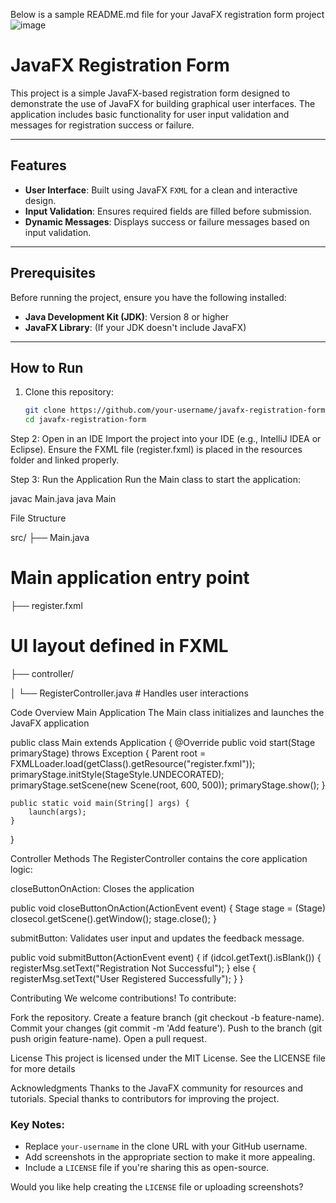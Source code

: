 Below is a sample README.md file for your JavaFX registration form project
![image](https://github.com/user-attachments/assets/b4fe9d69-6a30-4dd9-b0d5-935387747ad1)
# JavaFX Registration Form

This project is a simple JavaFX-based registration form designed to demonstrate the use of JavaFX for building graphical user interfaces. The application includes basic functionality for user input validation and messages for registration success or failure.

---

## Features

- **User Interface**: Built using JavaFX `FXML` for a clean and interactive design.
- **Input Validation**: Ensures required fields are filled before submission.
- **Dynamic Messages**: Displays success or failure messages based on input validation.

---

## Prerequisites

Before running the project, ensure you have the following installed:

- **Java Development Kit (JDK)**: Version 8 or higher
- **JavaFX Library**: (If your JDK doesn't include JavaFX)

---

## How to Run

1. Clone this repository:
   ```bash
   git clone https://github.com/your-username/javafx-registration-form.git
   cd javafx-registration-form

Step 2: Open in an IDE
Import the project into your IDE (e.g., IntelliJ IDEA or Eclipse).
Ensure the FXML file (register.fxml) is placed in the resources folder and linked properly.

Step 3: Run the Application
Run the Main class to start the application:

javac Main.java
java Main

File Structure

src/
├── Main.java   
# Main application entry point
├── register.fxml
# UI layout defined in FXML
├── controller/

│   └── RegisterController.java # Handles user interactions

Code Overview
Main Application
The Main class initializes and launches the JavaFX application

public class Main extends Application {
    @Override
    public void start(Stage primaryStage) throws Exception {
        Parent root = FXMLLoader.load(getClass().getResource("register.fxml"));
        primaryStage.initStyle(StageStyle.UNDECORATED);
        primaryStage.setScene(new Scene(root, 600, 500));
        primaryStage.show();
    }

    public static void main(String[] args) {
        launch(args);
    }
}

Controller Methods
The RegisterController contains the core application logic:

closeButtonOnAction: Closes the application

public void closeButtonOnAction(ActionEvent event) {
    Stage stage = (Stage) closecol.getScene().getWindow();
    stage.close();
}

submitButton: Validates user input and updates the feedback message.

public void submitButton(ActionEvent event) {
    if (idcol.getText().isBlank()) {
        registerMsg.setText("Registration Not Successful");
    } else {
        registerMsg.setText("User Registered Successfully");
    }
}

Contributing
We welcome contributions! To contribute:

Fork the repository.
Create a feature branch (git checkout -b feature-name).
Commit your changes (git commit -m 'Add feature').
Push to the branch (git push origin feature-name).
Open a pull request.


License
This project is licensed under the MIT License. See the LICENSE file for more details

Acknowledgments
Thanks to the JavaFX community for resources and tutorials.
Special thanks to contributors for improving the project.


### Key Notes:  
- Replace `your-username` in the clone URL with your GitHub username.  
- Add screenshots in the appropriate section to make it more appealing.  
- Include a `LICENSE` file if you're sharing this as open-source.  

Would you like help creating the `LICENSE` file or uploading screenshots?

